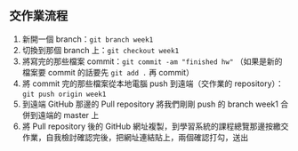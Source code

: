 ## 交作業流程
1. 新開一個 branch：`git branch week1`
2. 切換到那個 branch 上：`git checkout week1`
3. 將寫完的那些檔案 commit：`git commit -am "finished hw"`
   （如果是新的檔案要 commit 的話要先 `git add .` 再 commit）
4. 將 commit 完的那些檔案從本地電腦 push 到遠端（交作業的 repository）：`git push origin week1`
5. 到遠端 GitHub 那邊的 Pull repository 將我們剛剛 push 的 branch week1 合併到遠端的 master 上
6. 將 Pull repository 後的 GitHub 網址複製，到學習系統的課程總覽那邊按繳交作業，自我檢討確認完後，把網址連結貼上，兩個確認打勾，送出
